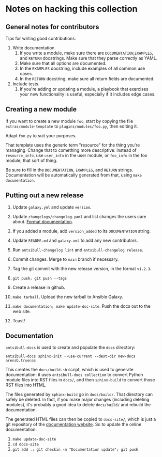 # Notes on hacking this collection

## General notes for contributors

Tips for writing good contributions:

1. Write documentation.
    1. If you write a module, make sure there are `DOCUMENTATION`,`EXAMPLES`, and `RETURN` docstrings.
       Make sure that they parse correctly as YAML.
    1. Make sure that all options are documented.
    1. In the `EXAMPLES` docstring, include examples of all common use cases.
    1. In the `RETURN` docstring, make sure all return fields are documented.
1. Include tests.
    1. If you're adding or updating a module, a playbook that exercises your new functionality is useful, especially if it includes edge cases.

## Creating a new module

If you want to create a new module `foo`, start by copying the file
`extras/module-template` to `plugins/modules/foo.py`, then editing it.

Adapt `foo.py` to suit your purposes.

That template uses the generic term "resource" for the thing you're
managing. Change that to comething more descriptive: instead of
`resource_info`, use `user_info` in the user module, or `foo_info` in
the foo module, that sort of thing.

Be sure to fill in the `DOCUMENTATION`, `EXAMPLES`, and `RETURN`
strings. Documentation will be automatically generated from that,
using `make documentation`.

## Putting out a new release

1. Update `galaxy.yml` and update `version`.

1. Update `changelogs/changelog.yaml` and list changes the users care
about. [Format documentation](https://ansible.readthedocs.io/projects/antsibull-changelog/changelog.yaml-format/).

1. If you added a module, add `version_added` to its `DOCUMENTATION` string.

1. Update `README.md` and `galaxy.xml` to add any new contributors.

1. Run `antsibull-changelog lint` and `antsibull-changelog release`.

1. Commit changes. Merge to `main` branch if necessary.

1. Tag the git commit with the new release version, in the format
`v1.2.3`.

1. `git push; git push --tags`

1. Create a release in github.

1. `make tarball`. Upload the new tarball to Ansible Galaxy.

1. `make documentation; make update-doc-site`. Push the docs out to the
web site.

1. Toast!

## Documentation

`antsibull-docs` is used to create and populate the `docs` directory:

    antsibull-docs sphinx-init --use-current --dest-dir new-docs arensb.truenas

This creates the `docs/build.sh` script, which is used to generate
documentation: it uses `antsibull-docs collection` to convert Python
module files into RST files in `docs/`, and then `sphinx-build` to
convert those RST files into HTML.

The files generated by `sphinx-build` go in `docs/build/`. That
directory can safely be deleted. In fact, if you make major changes
(including deleting modules), it's probably a good idea to delete
`docs/build/` and rebuild the documentation.

The generated HTML files can then be copied to `docs-site/`, which is
just a git repository of the
[documentation website](https://arensb.github.io/truenas/index.html).
So to update the online documentation:

1. `make update-doc-site`
2. `cd docs-site`
3. `git add .; git checkin -m "Documentation update"; git push`
